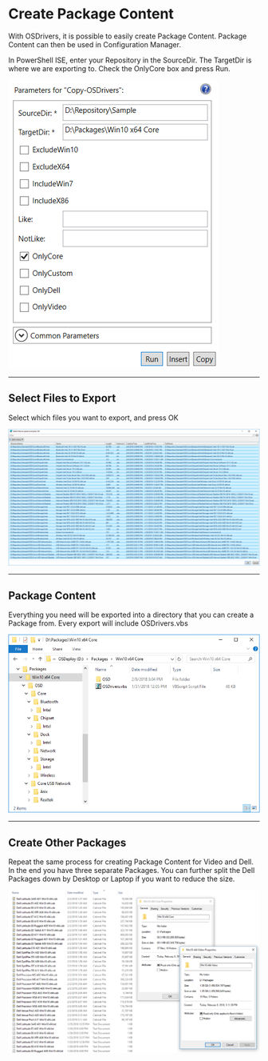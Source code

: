 # Create Package Content

With OSDrivers, it is possible to easily create Package Content.  Package Content can then be used in Configuration Manager.

In PowerShell ISE, enter your Repository in the SourceDir.  The TargetDir is where we are exporting to.  Check the OnlyCore box and press Run.

![](/assets/2018-02-08_15-01-36.png)

---

## Select Files to Export

Select which files you want to export, and press OK

![](/assets/2018-02-08_15-04-16.png)

---

## Package Content

Everything you need will be exported into a directory that you can create a Package from.  Every export will include OSDrivers.vbs

![](/assets/2018-02-08_15-07-23.png)

---

## Create Other Packages

Repeat the same process for creating Package Content for Video and Dell.  In the end you have three separate Packages.  You can further split the Dell Packages down by Desktop or Laptop if you want to reduce the size.

![](/assets/2018-02-08_15-13-45.png)

